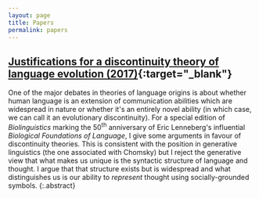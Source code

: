 ```yaml
---
layout: page
title: Papers
permalink: papers
---
```

## [Justifications for a discontinuity theory of language evolution (2017)](https://bioling.psychopen.eu/index.php/bioling/article/view/9085/8289){:target="_blank"}

One of the major debates in theories of language origins is about whether human language is an extension of communication abilities which are widespread in nature or whether it's an entirely novel ability (in which case, we can call it an evolutionary discontinuity). For a special edition of *Biolinguistics* marking the 50<sup>th</sup> anniversary of Eric Lenneberg's influential *Biological Foundations of Language*, I give some arguments in favour of discontinuity theories. This is consistent with the position in generative linguistics (the one associated with Chomsky) but I reject the generative view that what makes us unique is the syntactic structure of language and thought. I argue that that structure exists but is widespread and what distinguishes us is our ability to *represent* thought using socially-grounded symbols.
{:.abstract}